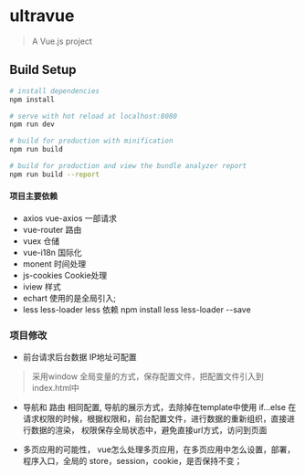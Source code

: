 # ultravue

> A Vue.js project

## Build Setup

``` bash
# install dependencies
npm install

# serve with hot reload at localhost:8080
npm run dev

# build for production with minification
npm run build

# build for production and view the bundle analyzer report
npm run build --report
```
#### 项目主要依赖

* axios vue-axios 一部请求
* vue-router  路由
* vuex   仓储
* vue-i18n  国际化
* monent    时间处理
* js-cookies  Cookie处理
* iview  样式
* echart  使用的是全局引入;
* less less-loader  less 依赖  npm install less less-loader --save

### 项目修改

* 前台请求后台数据  IP地址可配置
> 采用window  全局变量的方式，保存配置文件，把配置文件引入到  index.html中
  


* 导航和  路由 相同配置,
    导航的展示方式，去除掉在template中使用   if...else
    在请求权限的时候，根据权限和，前台配置文件，进行数据的重新组织，直接进行数据的渲染，
    权限保存全局状态中，避免直接url方式，访问到页面
    
* 多页应用的可能性，
    vue怎么处理多页应用，在多页应用中怎么设置，部署，程序入口，全局的  store，session，cookie，是否保持不变；    
